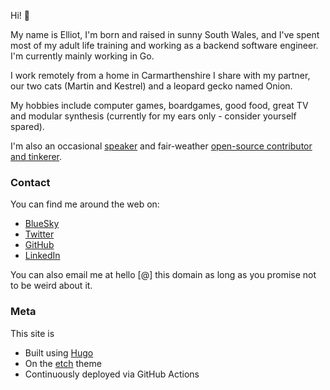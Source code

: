 Hi! 👋

My name is Elliot, I'm born and raised in sunny South Wales, and I've spent most of my adult life training and working as a backend software engineer. I'm currently mainly working in Go.  

I work remotely from a home in Carmarthenshire I share with my partner, our two cats (Martin and Kestrel) and a leopard gecko named Onion.

My hobbies include computer games, boardgames, good food, great TV and modular synthesis (currently for my ears only - consider yourself spared).

I'm also an occasional [speaker](/talks) and fair-weather [open-source contributor and tinkerer](/projects).

### Contact

You can find me around the web on:
* [BlueSky]()
* [Twitter](https://twitter.com/elliotwms)
* [GitHub](https://github.com/elliotwms)
* [LinkedIn](https://www.linkedin.com/in/elliotwms/)

You can also email me at hello [@] this domain as long as you promise not to be weird about it.

### Meta

This site is
* Built using [Hugo](https://gohugo.io)
* On the [etch](https://github.com/LukasJoswiak/etch) theme
* Continuously deployed via GitHub Actions